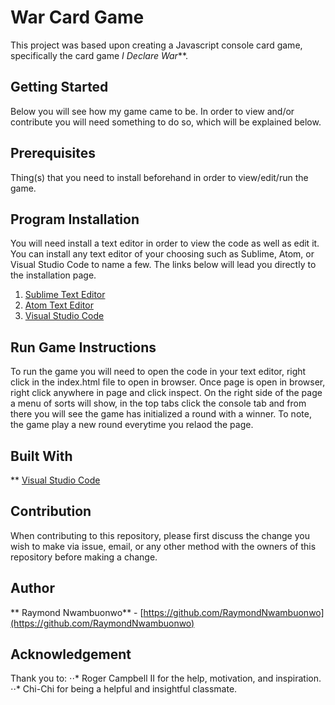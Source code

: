 # War Card Game
This project was based upon creating a Javascript console card game, specifically the card game _I Declare War_**.


## Getting Started 
Below you will see how my game came to be. In order to view and/or contribute you will need something to do so, which will be explained below. 

## Prerequisites 
Thing(s) that you need to install beforehand in order to view/edit/run the game.

## Program Installation
You will need install a text editor in order to view the code as well as edit it. You can install any text editor of your choosing such as Sublime, Atom, or Visual Studio Code to name a few. The links below will lead you directly to the installation page. 
1. [Sublime Text Editor](https://www.sublimetext.com/)
2. [Atom Text Editor](https://atom.io/)
3. [Visual Studio Code](https://code.visualstudio.com/) 

## Run Game Instructions
To run the game you will need to open the code in your text editor, right click in the index.html file to open in browser. Once page is open in browser, right click anywhere in page and click inspect. On the right side of the page a menu of sorts will show, in the top tabs click the console tab and from there you will see the game has initialized a round with a winner. To note, the game play a new round everytime you relaod the page.

## Built With
** [Visual Studio Code](https://code.visualstudio.com/) 

## Contribution
When contributing to this repository, please first discuss the change you wish to make via issue, email, or any other method with the owners of this repository before making a change.

## Author
** Raymond Nwambuonwo** - [https://github.com/RaymondNwambuonwo](https://github.com/RaymondNwambuonwo)

## Acknowledgement 
Thank you to: 
⋅⋅* Roger Campbell II for the help, motivation, and inspiration.
⋅⋅* Chi-Chi for being a helpful and insightful classmate. 